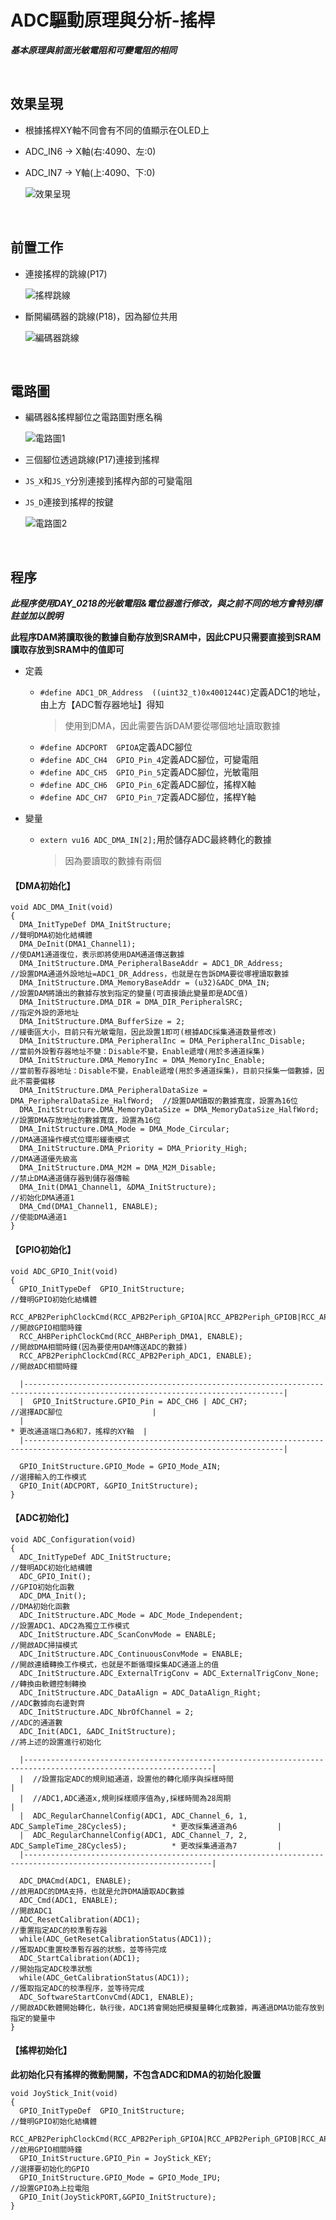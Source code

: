 # ADC驅動原理與分析-搖桿

***基本原理與前面光敏電阻和可變電阻的相同***

<br>

## 效果呈現

* 根據搖桿XY軸不同會有不同的值顯示在OLED上
* ADC_IN6 -> X軸(右:4090、左:0)
* ADC_IN7 -> Y軸(上:4090、下:0)

  ![效果呈現](https://github.com/hamster-allen/STM32_Learn/blob/master/DAY_0218/joystick_ADC_picture/%E6%95%88%E6%9E%9C%E5%91%88%E7%8F%BE.png)

<br>

## 前置工作

* 連接搖桿的跳線(P17)
  
  ![搖桿跳線](https://github.com/hamster-allen/STM32_Learn/blob/master/DAY_0218/joystick_ADC_picture/%E6%90%96%E6%A1%BF%E8%B7%B3%E7%B7%9A.png)

* 斷開編碼器的跳線(P18)，因為腳位共用

  ![編碼器跳線](https://github.com/hamster-allen/STM32_Learn/blob/master/DAY_0218/joystick_ADC_picture/%E7%B7%A8%E7%A2%BC%E5%99%A8%E8%B7%B3%E7%B7%9A.png)

<br>

## 電路圖

* 編碼器&搖桿腳位之電路圖對應名稱

  ![電路圖1](https://github.com/hamster-allen/STM32_Learn/blob/master/DAY_0218/joystick_ADC_picture/%E9%9B%BB%E8%B7%AF%E5%9C%961.png)

* 三個腳位透過跳線(P17)連接到搖桿
* `JS_X`和`JS_Y`分別連接到搖桿內部的可變電阻
* `JS_D`連接到搖桿的按鍵

  ![電路圖2](https://github.com/hamster-allen/STM32_Learn/blob/master/DAY_0218/joystick_ADC_picture/%E9%9B%BB%E8%B7%AF%E5%9C%962.png)

<br>

## 程序

***此程序使用DAY_0218的光敏電阻&電位器進行修改，與之前不同的地方會特別標註並加以說明***

**此程序DAM將讀取後的數據自動存放到SRAM中，因此CPU只需要直接到SRAM讀取存放到SRAM中的值即可**

* 定義
  * `#define ADC1_DR_Address  ((uint32_t)0x4001244C)`定義ADC1的地址，由上方【ADC暫存器地址】得知
    > 使用到DMA，因此需要告訴DAM要從哪個地址讀取數據
  * `#define ADCPORT  GPIOA`定義ADC腳位
  * `#define ADC_CH4  GPIO_Pin_4`定義ADC腳位，可變電阻
  * `#define ADC_CH5  GPIO_Pin_5`定義ADC腳位，光敏電阻
  * `#define ADC_CH6  GPIO_Pin_6`定義ADC腳位，搖桿X軸
  * `#define ADC_CH7  GPIO_Pin_7`定義ADC腳位，搖桿Y軸

* 變量
  * `extern vu16 ADC_DMA_IN[2];`用於儲存ADC最終轉化的數據
    > 因為要讀取的數據有兩個

#### 【DMA初始化】
```
void ADC_DMA_Init(void)
{
  DMA_InitTypeDef DMA_InitStructure;                                           //聲明DMA初始化結構體
  DMA_DeInit(DMA1_Channel1);                                                   //使DAM1通道復位，表示即將使用DAM通道傳送數據
  DMA_InitStructure.DMA_PeripheralBaseAddr = ADC1_DR_Address;                  //設置DMA通道外設地址=ADC1_DR_Address，也就是在告訴DMA要從哪裡讀取數據
  DMA_InitStructure.DMA_MemoryBaseAddr = (u32)&ADC_DMA_IN;                     //設置DAM將讀出的數據存放到指定的變量(可直接讀此變量即是ADC值)
  DMA_InitStructure.DMA_DIR = DMA_DIR_PeripheralSRC;                           //指定外設的源地址
  DMA_InitStructure.DMA_BufferSize = 2;                                        //緩衝區大小，目前只有光敏電阻，因此設置1即可(根據ADC採集通道数量修改)
  DMA_InitStructure.DMA_PeripheralInc = DMA_PeripheralInc_Disable;             //當前外設暫存器地址不變：Disable不變，Enable遞增(用於多通道採集)
  DMA_InitStructure.DMA_MemoryInc = DMA_MemoryInc_Enable;                      //當前暫存器地址：Disable不變，Enable遞增(用於多通道採集)，目前只採集一個數據，因此不需要偏移
  DMA_InitStructure.DMA_PeripheralDataSize = DMA_PeripheralDataSize_HalfWord;  //設置DAM讀取的數據寬度，設置為16位
  DMA_InitStructure.DMA_MemoryDataSize = DMA_MemoryDataSize_HalfWord;          //設置DMA存放地址的數據寬度，設置為16位
  DMA_InitStructure.DMA_Mode = DMA_Mode_Circular;                              //DMA通道操作模式位環形緩衝模式
  DMA_InitStructure.DMA_Priority = DMA_Priority_High;                          //DMA通道優先級高
  DMA_InitStructure.DMA_M2M = DMA_M2M_Disable;                                 //禁止DMA通道儲存器到儲存器傳輸
  DMA_Init(DMA1_Channel1, &DMA_InitStructure);                                 //初始化DMA通道1
  DMA_Cmd(DMA1_Channel1, ENABLE);                                              //使能DMA通道1
}
```


#### 【GPIO初始化】
```
void ADC_GPIO_Init(void)
{
  GPIO_InitTypeDef  GPIO_InitStructure;                                                            //聲明GPIO初始化結構體
  RCC_APB2PeriphClockCmd(RCC_APB2Periph_GPIOA|RCC_APB2Periph_GPIOB|RCC_APB2Periph_GPIOC,ENABLE);   //開啟GPIO相關時鐘
  RCC_AHBPeriphClockCmd(RCC_AHBPeriph_DMA1, ENABLE);                                               //開啟DMA相關時鐘(因為要使用DAM傳送ADC的數據)
  RCC_APB2PeriphClockCmd(RCC_APB2Periph_ADC1, ENABLE);                                             //開啟ADC相關時鐘

  |--------------------------------------------------------------------------------------------------------------------------------|
  |  GPIO_InitStructure.GPIO_Pin = ADC_CH6 | ADC_CH7;                                              //選擇ADC腳位                    |
  |                                                                                                * 更改通道端口為6和7，搖桿的XY軸  |
  |--------------------------------------------------------------------------------------------------------------------------------|
                
  GPIO_InitStructure.GPIO_Mode = GPIO_Mode_AIN;                                                    //選擇輸入的工作模式     
  GPIO_Init(ADCPORT, &GPIO_InitStructure);			
}
```


#### 【ADC初始化】

```
void ADC_Configuration(void)
{
  ADC_InitTypeDef ADC_InitStructure;                                           //聲明ADC初始化結構體
  ADC_GPIO_Init();                                                             //GPIO初始化函數
  ADC_DMA_Init();                                                              //DMA初始化函數
  ADC_InitStructure.ADC_Mode = ADC_Mode_Independent;                           //設置ADC1、ADC2為獨立工作模式
  ADC_InitStructure.ADC_ScanConvMode = ENABLE;                                 //開啟ADC掃描模式
  ADC_InitStructure.ADC_ContinuousConvMode = ENABLE;                           //開啟連續轉換工作模式，也就是不斷循環採集ADC通道上的值
  ADC_InitStructure.ADC_ExternalTrigConv = ADC_ExternalTrigConv_None;          //轉換由軟體控制轉換
  ADC_InitStructure.ADC_DataAlign = ADC_DataAlign_Right;                       //ADC數據向右邊對齊
  ADC_InitStructure.ADC_NbrOfChannel = 2;                                      //ADC的通道數
  ADC_Init(ADC1, &ADC_InitStructure);                                          //將上述的設置進行初始化

  |----------------------------------------------------------------------------------------------------------------|
  |  //設置指定ADC的規則組通道，設置他的轉化順序與採樣時間                                                             |
  |  //ADC1,ADC通道x,規則採樣顺序值為y,採樣時間為28周期                                                               |
  |  ADC_RegularChannelConfig(ADC1, ADC_Channel_6, 1, ADC_SampleTime_28Cycles5);          * 更改採集通道為6         |
  |  ADC_RegularChannelConfig(ADC1, ADC_Channel_7, 2, ADC_SampleTime_28Cycles5);          * 更改採集通道為7         |
  |----------------------------------------------------------------------------------------------------------------|
  
  ADC_DMACmd(ADC1, ENABLE);                                                    //啟用ADC的DMA支持，也就是允許DMA讀取ADC數據
  ADC_Cmd(ADC1, ENABLE);                                                       //開啟ADC1
  ADC_ResetCalibration(ADC1);                                                  //重置指定ADC的校準暫存器
  while(ADC_GetResetCalibrationStatus(ADC1));                                  //獲取ADC重置校準暫存器的狀態，並等待完成
  ADC_StartCalibration(ADC1);                                                  //開始指定ADC校準狀態
  while(ADC_GetCalibrationStatus(ADC1));                                       //獲取指定ADC的校準程序，並等待完成
  ADC_SoftwareStartConvCmd(ADC1, ENABLE);                                      //開啟ADC軟體開始轉化，執行後，ADC1將會開始把模擬量轉化成數據，再通過DMA功能存放到指定的變量中
}
```

#### 【搖桿初始化】
**此初始化只有搖桿的微動開關，不包含ADC和DMA的初始化設置**
```
void JoyStick_Init(void)
{
  GPIO_InitTypeDef  GPIO_InitStructure;                                                             //聲明GPIO初始化結構體
  RCC_APB2PeriphClockCmd(RCC_APB2Periph_GPIOA|RCC_APB2Periph_GPIOB|RCC_APB2Periph_GPIOC,ENABLE);    //啟用GPIO相關時鐘
  GPIO_InitStructure.GPIO_Pin = JoyStick_KEY;                                                       //選擇要初始化的GPIO
  GPIO_InitStructure.GPIO_Mode = GPIO_Mode_IPU;                                                     //設置GPIO為上拉電阻      
  GPIO_Init(JoyStickPORT,&GPIO_InitStructure);			
}
```
















































































